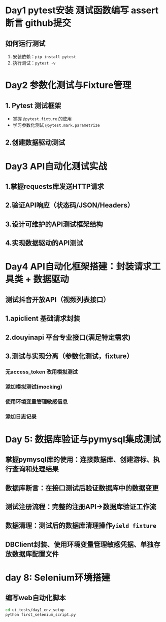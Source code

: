 # Day1 pytest安装 测试函数编写 assert断言 github提交
## 如何运行测试
1. 安装依赖：`pip install pytest`
2. 执行测试：`pytest -v`

# Day2 参数化测试与Fixture管理
## 1. **Pytest 测试框架**
   - 掌握 `@pytest.fixture` 的使用
   - 学习参数化测试 `@pytest.mark.parametrize`
## 2.创建数据驱动测试

# Day3 API自动化测试实战
## 1.掌握requests库发送HTTP请求
## 2.验证API响应（状态码/JSON/Headers）
## 3.设计可维护的API测试框架结构
## 4.实现数据驱动的API测试

# Day4 API自动化框架搭建：封装请求工具类 + 数据驱动
## 测试抖音开放API（视频列表接口）
## 1.apiclient 基础请求封装
## 2.douyinapi 平台专业接口(满足特定需求)
## 3.测试与实现分离（参数化测试，fixture）
### 无access_token 改用模拟测试
### 添加模拟测试(mocking)
### 使用环境变量管理敏感信息
### 添加日志记录


# Day 5: 数据库验证与pymysql集成测试
## 掌握pymysql库的使用：连接数据库、创建游标、执行查询和处理结果
## 数据库断言：在接口测试后验证数据库中的数据变更
## 测试注册流程：完整的注册API→数据库验证工作流
## 数据清理：测试后的数据库清理操作`yield fixture` 
## DBClient封装、使用环境变量管理敏感凭据、单独存放数据库配置文件

# day 8: Selenium环境搭建
## 编写web自动化脚本
```bash
cd ui_tests/day1_env_setup
python first_selenium_script.py